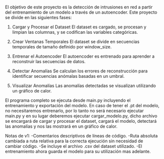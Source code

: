 El objetivo de este proyecto es la detección de intrusiones en red a partir del entrenamiento de un modelo a través de un autoencoder. Este proyecto se divide en las siguientes fases:

1. Cargar y Procesar el Dataset
El dataset es cargado, se procesan y limpian las columnas, y se codifican las variables categóricas.

2. Crear Ventanas Temporales
El dataset se divide en secuencias temporales de tamaño definido por window_size.

3. Entrenar el Autoencoder
El autoencoder es entrenado para aprender a reconstruir las secuencias de datos.

4. Detectar Anomalías
Se calculan los errores de reconstrucción para identificar secuencias anómalas basadas en un umbral.

5. Visualizar Anomalías
Las anomalías detectadas se visualizan utilizando un gráfico de calor.

El programa completo se ejecuta desde main.py incluyendo el entrenamiento y exportación del modelo.
En caso de tener el .pt del modelo, no necesitaremos entrenarlo, por lo tanto no será necesario ejecutar main.py y en su lugar deberemos ejecutar cargar_modelo.py, dicho archivo se encargará de cargar y procesar el dataset, cargará el modelo, detectará las anomalías y nos las mostrará en un gráfico de calor.

Notas de v1:
-Comentarios descriptivos de líneas de código.
-Ruta absoluta cambiada a ruta relativa para la correcta ejecución sin necesidad de cambiar código.
-Se incluye el archivo .csv del dataset utilizado.
-El entrenamiento ahora guarda el modelo para su utilización mas adelante.
